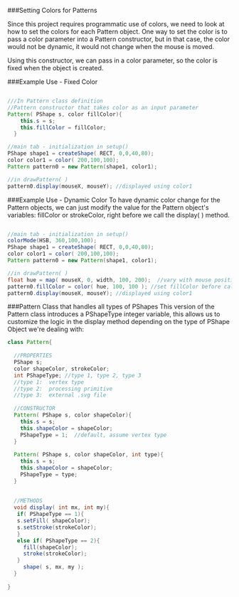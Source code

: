 ###Setting Colors for Patterns

Since this project requires programmatic use of colors, we need to look at how to set the colors for each Pattern object.  One way to set the color is to pass a color parameter into a Pattern constructor, but in that case, the color would not be dynamic, it would not change when the mouse is moved.  


Using this constructor, we can pass in a color parameter, so the color is fixed when the object is created.

###Example Use - Fixed Color

```java 

///In Pattern class definition
//Pattern constructor that takes color as an input parameter
Pattern( PShape s, color fillColor){
    this.s = s;
    this.fillColor = fillColor;
  }

//main tab - initialization in setup()
PShape shape1 = createShape( RECT, 0,0,40,80);
color color1 = color( 200,100,100);
Pattern pattern0 = new Pattern(shape1, color1);

//in drawPattern( )
pattern0.display(mouseX, mouseY); //displayed using color1
```

###Example Use - Dynamic Color
To have dynamic color change for the Pattern objects, we can just modify the value for the Pattern object's variables: fillColor or strokeColor, right before we call the display( ) method.  




```java

//main tab - initialization in setup()
colorMode(HSB, 360,100,100);
PShape shape1 = createShape( RECT, 0,0,40,80);
color color1 = color( 200,100,100);
Pattern pattern0 = new Pattern(shape1, color1);

//in drawPattern( )
float hue = map( mouseX, 0, width, 100, 200);  //vary with mouse position with colors in a hue range fo 100-200
pattern0.fillColor = color( hue, 100, 100 ); //set fillColor before calling display method.
pattern0.display(mouseX, mouseY); //displayed using color1

```

###Pattern Class that handles all types of PShapes
This version of the Pattern class introduces a PShapeType integer variable, this allows us to customize the logic in the display method depending on the type of PShape Object we're dealing with:  


```java
class Pattern{
   
  //PROPERTIES
  PShape s;
  color shapeColor, strokeColor;
  int PShapeType; //type 1, type 2, type 3
  //type 1:  vertex type
  //type 2:  processing primitive
  //type 3:  external .svg file
  
  //CONSTRUCTOR
  Pattern( PShape s, color shapeColor){
    this.s = s;
    this.shapeColor = shapeColor;
    PShapeType = 1;  //default, assume vertex type
  }
  
  Pattern( PShape s, color shapeColor, int type){
    this.s = s;
    this.shapeColor = shapeColor;
    PShapeType = type;
  }
  
  
  //METHODS
  void display( int mx, int my){
   if( PShapeType == 1){
   s.setFill( shapeColor);
   s.setStroke(strokeColor);
   }
   else if( PShapeType == 2){
     fill(shapeColor);
     stroke(strokeColor);
   }
     shape( s, mx, my );
  }
  
}

```


